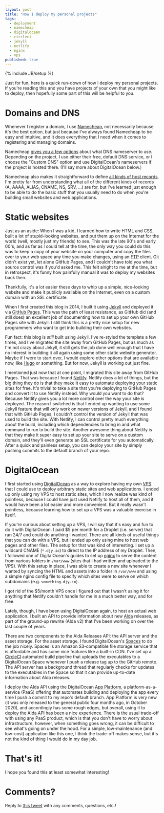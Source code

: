 ```yaml
---
layout: post
title: "How I deploy my personal projects"
tags:
  - deployment
  - namecheap
  - digitalocean
  - circleci
  - jekyll
  - netlify
  - nginx
  - vps
published: true
---
```


{% include JB/setup %}

Just for fun, here is a quick run-down of how I deploy my personal projects. If
you're reading this and you have projects of your own that you might like to
deploy, then hopefully some part of this will be helpful to you.

# Domains and DNS

Whenever I register a domain, I use [Namecheap][namecheap], not necessarily
because it's the best option, but just because I've always found Namecheap to be
easy and intuitive, and it does everything that I need when it comes to
registering and managing domains.

Namecheap [gives you a few options][namecheap-nameserver] about what DNS
nameserver to use. Depending on the project, I use either their free, default
DNS service, or I choose the "Custom DNS" option and use DigitalOcean's
nameservers if the project is hosted there. (I'll say more about DigitalOcean
below.)

Namecheap also makes it straightforward to define [all kinds of host
records][namecheap-host-records]. I'm pretty far from understanding what all of
the different kinds of records (A, AAAA, ALIAS, CNAME, NS, SRV, ...) are for,
but I've learned just enough to be able to do the basic stuff that you usually
need to do when you're building small websites and web applications.

# Static websites

Just as an aside: When I was a kid, I learned how to write HTML and CSS, built a
lot of stupid-looking websites, and put them up on the Internet for the world
(well, mostly just my friends) to see. This was the late 90's and early 00's,
and as far as I could tell at the time, the only way you could do this was to
keep a copy of your website on your computer and copy the files over to your web
space any time you make changes, using an [FTP][ftp] client. Git didn't exist
yet, let alone GitHub Pages, and I couldn't have told you what source control
was if you'd asked me. This felt alright to me at the time, but in retrospect,
it's funny how painfully manual it was to deploy my websites back then.

Thankfully, it's a lot easier these days to whip up a simple, nice-looking
website and make it publicly available on the Internet, even on a custom domain
with an SSL certificate.

When I first created this blog in 2014, I built it using [Jekyll][jekyll] and
deployed it via [GitHub Pages][github-pages]. This was the path of least
resistance, as GitHub did (and still does) an excellent job of documenting how
to set up your own GitHub Pages site with Jekyll. I still think this is a pretty
nice setup for new programmers who want to get into building their own websites.

Fun fact: this blog is _still_ built using Jekyll. I've re-styled the template a
few times, and I've migrated the site away from GitHub Pages, but as much as I'm
not crazy about Jekyll, it still gets the job done well enough that I have no
interest in building it all again using some other static website generator.
Maybe if I were to start over, I would explore other options that are available
now, like [Hugo][hugo] or something. But for now, Jekyll is working out just
fine.

I mentioned just now that at one point, I migrated this site away from GitHub
Pages. That was because I found [Netlify][netlify]. Netlify does a lot of
things, but the big thing they do is that they make it easy to automate
deploying your static sites for free. It's trivial to take a site that you're
deploying to GitHub Pages and convert it to use Netlify instead. Why would you
want to do that? Because Netlify gives you a lot more control over the way your
site is deployed. The reason I switched is that I ended up wanting to use some
Jekyll feature that will only work on newer versions of Jekyll, and I found that
with GitHub Pages, I couldn't control the version of Jekyll that was used to
build the site. With Netlify, I can control pretty much everything about the
build, including which dependencies to bring in and what command to run to build
the site. Another awesome thing about Netlify is that they make it super easy to
set up your site to serve on a custom domain, and they'll even generate an SSL
certificate for you automatically. After a quick and painless setup, you can
deploy your site by simply pushing commits to the default branch of your repo.

# DigitalOcean

I first started using [DigitalOcean][digitalocean] as a way to explore having my
own [VPS][vps] that I could use to deploy arbitrary static sites and web
applications. I ended up only using my VPS to host static sites, which I now
realize was kind of pointless, because I could have just used Netlify to host
all of them, and it would have been a lot easier and more convenient. But it
really wasn't pointless, because learning how to set up a VPS was a valuable
exercise in itself.

If you're curious about setting up a VPS, I will say that it's easy and fun to
do it with DigitalOcean. I paid $5 per month for a Droplet (i.e. server) that
ran 24/7 and could do anything I wanted. There are all kinds of useful things
that you can do with a VPS, but I ended up only using mine to host web pages and
other files. The setup for that was kind of interesting. I set up a wildcard
CNAME (`*.djy.io`) to direct to the IP address of my Droplet. Then, I followed
one of DigitalOcean's guides to set up [nginx][nginx] to serve the content from
various folders in `/var/www` (sites that I had written and uploaded to the
VPS). With this setup in place, I was able to create a new site whenever I
wanted by syncing the HTML and assets into a folder in `/var/www` and using a
simple nginx config file to specify which sites were to serve on which
subdomains (e.g. `something.djy.io`).

I got rid of the $5/month VPS once I figured out that I wasn't using it for
anything that Netlify couldn't handle for me in a much better way, and for free.

Lately, though, I have been using DigitalOcean again, to host an actual web
application. I built an API to provide information about new [Alda][alda]
releases, as part of the ground-up rewrite (Alda v2) that I've been working on
over the last couple of years.

There are two components to the Alda Releases API: the API server and the asset
storage. For the asset storage, I found DigitalOcean's [Spaces][do-spaces] to do
the job nicely. Spaces is an Amazon S3-compatible file storage service that is
affordable and has some nice features like a built-in CDN. I've set up a
[CircleCI][circleci] automated build pipeline that uploads the executables to a
DigitalOcean Space whenever I push a release tag up to the GitHub remote. The
API server has a background thread that regularly checks for updates to the
executables in the Space so that it can provide up-to-date information about
Alda releases.

I deploy the Alda API using the DigitalOcean [App Platform][do-app-platform], a
platform-as-a-service (PaaS) offering that automates building and deploying the
app every time I push a commit to my repo's default branch. App Platform is very
new (it was only released to the general public four months ago, in October
2020), and accordingly has some rough edges, but overall, using it to deploy the
Alda API has been a nice experience. There is the usual trade-off with using any
PaaS product, which is that you don't have to worry about infrastructure,
however, when something goes wrong, it can be difficult to see what's going on
under the hood. For a simple, low-maintenance (and low-cost) application like
this one, I think the trade-off makes sense, but it's not the kind of thing I
would do in my day job.

# That's it!

I hope you found this at least somewhat interesting!

# Comments?

Reply to [this tweet][tweet] with any comments, questions, etc.!

[tweet]: https://twitter.com/dave_yarwood/status/FIXME

[namecheap]: https://www.namecheap.com/
[namecheap-nameserver]: https://www.namecheap.com/support/knowledgebase/article.aspx/9434/10/using-default-nameservers-vs-hosting-nameservers/
[namecheap-host-records]: https://www.namecheap.com/support/knowledgebase/article.aspx/579/2237/which-record-type-option-should-i-choose-for-the-information-im-about-to-enter/
[ftp]: https://en.wikipedia.org/wiki/File_Transfer_Protocol
[jekyll]: https://jekyllrb.com/
[github-pages]: https://pages.github.com/
[hugo]: https://gohugo.io/
[netlify]: https://www.netlify.com/
[digitalocean]: https://digitalocean.com
[vps]: https://en.wikipedia.org/wiki/Virtual_private_server
[nginx]: https://www.nginx.com/resources/wiki/
[alda]: https://alda.io
[do-spaces]: https://www.digitalocean.com/products/spaces/
[circleci]: https://circleci.com/
[do-app-platform]: https://www.digitalocean.com/products/app-platform/
